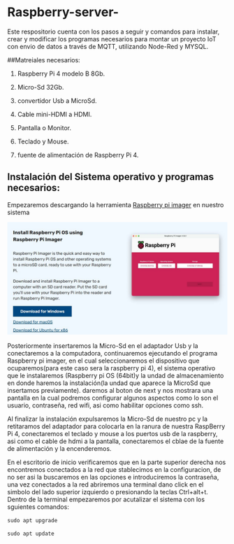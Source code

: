 # Raspberry-server-
Este respositorio cuenta con los pasos a seguir y comandos para instalar, crear y modificar los programas necesarios para montar un proyecto IoT con envio de datos a través de MQTT, utilizando Node-Red y MYSQL.

##Matreiales necesarios:

1. Raspberry Pi 4 modelo B 8Gb.

2. Micro-Sd 32Gb.

3. convertidor Usb a MicroSd.

5. Cable mini-HDMI a HDMI.

6. Pantalla o Monitor.

7. Teclado y Mouse.

8. fuente de alimentación de Raspberry Pi 4.

## Instalación del Sistema operativo y programas necesarios:

Empezaremos descargando la herramienta [Raspberry pi imager](https://www.raspberrypi.com/software/) en nuestro sistema

![](imagenes/RaspberrypiImager.JPG)

Posteriormente insertaremos la Micro-Sd en el adaptador Usb y la conectaremos a la computadora, continuaremos ejecutando el programa Raspberry pi imager, en el cual seleccionaremos el dispositivo que ocuparemos(para este caso sera la raspberry pi 4), el sistema operativo que le instalaremos (Raspberry pi OS (64bit)y la undad de almacenamiento en donde haremos la instalación(la undad que aparece la MicroSd que insertamos previamente). daremos al boton de next y nos mostrara una pantalla en la cual podremos configurar algunos aspectos como lo son el usuario, contraseña, red wifi, asi como habilitar opciones como ssh.

Al finalizar la instalación expulsaremos la Micro-Sd de nuestro pc y la retitaramos del adaptador para colocarla en la ranura de nuestra RaspBerry Pi 4, conectaremos el teclado y mouse a los puertos usb de la raspberry, asi como el cable de hdmi a la pantalla, conectaremos el cblae de la fuente de alimentación y la encenderemos.

En el escritorio de inicio verificaremos que en la parte superior derecha nos encontremos conectados a la red que stablecimos en la configuracion, de no ser asi la buscaremos en las opciones e introduciremos la contraseña, una vez conectados a la red abriremos una terminal dano click en el simbolo del lado superior izquierdo o presionando la teclas Ctrl+alt+t.
Dentro de la terminal empezaremos por acutalizar el sistema con los sguientes comandos:
```
sudo apt upgrade

```
```
sudo apt update

```



